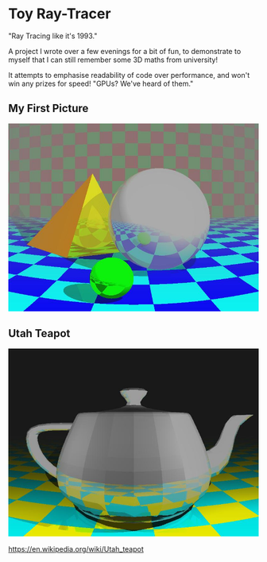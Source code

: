 # Toy Ray-Tracer

"Ray Tracing like it's 1993."

A project I wrote over a few evenings for a bit of fun, to demonstrate to myself that I can still remember some 3D maths from university!

It attempts to emphasise readability of code over performance, and won't win any prizes for speed! "GPUs? We've heard of them."

## My First Picture
![My First Picture](https://github.com/chrisglencross/raytrace/blob/master/picture1.jpg)

## Utah Teapot
![Utah Teapot](https://github.com/chrisglencross/raytrace/blob/master/teapot.jpg)

https://en.wikipedia.org/wiki/Utah_teapot
